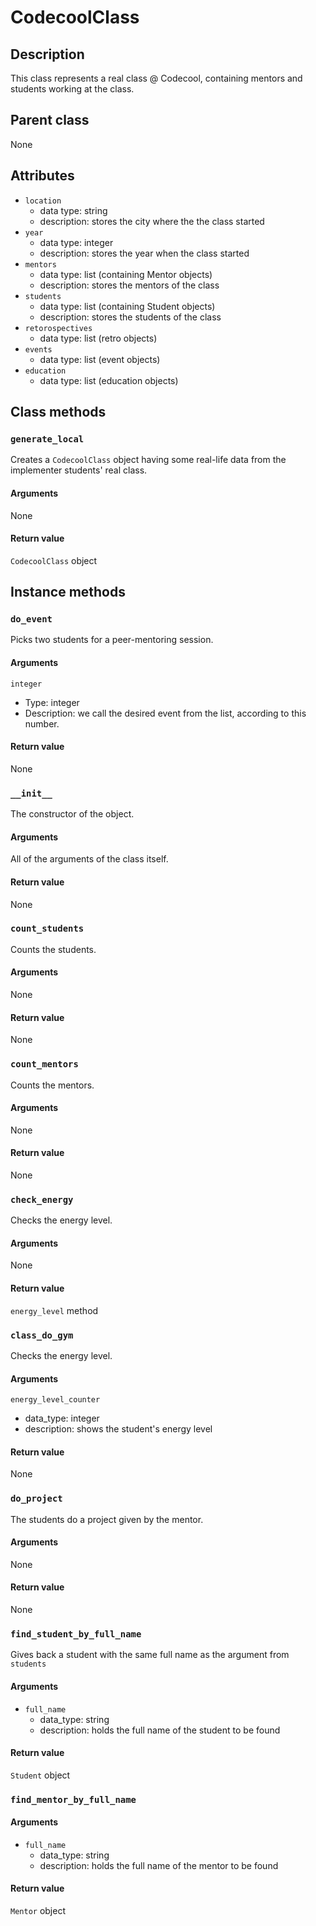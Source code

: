 # CodecoolClass

## Description
This class represents a real class @ Codecool, containing mentors and students working at the class.

## Parent class
None

## Attributes

* ```location```
  * data type: string
  * description: stores the city where the the class started
* ```year```
  * data type: integer
  * description: stores the year when the class started
* ```mentors```
   * data type: list (containing Mentor objects)
   * description: stores the mentors of the class
* ```students```
  * data type: list (containing Student objects)
  * description: stores the students of the class
* ```retorospectives```
  * data type: list (retro objects)
* ```events```
  * data type: list (event objects)
* ```education```
  * data type: list (education objects)
## Class methods

### ```generate_local```

Creates a ```CodecoolClass``` object having some real-life data from the implementer students' real class.

#### Arguments
None

#### Return value

```CodecoolClass``` object

## Instance methods

### ```do_event```
Picks two students for a peer-mentoring session.

#### Arguments
```integer ```
  * Type: integer
  * Description: we call the desired event from the list, according to this number.

#### Return value
None

### ```__init__```
The constructor of the object.

#### Arguments

All of the arguments of the class itself.

#### Return value
None

### ```count_students```
Counts the students.

#### Arguments
None

#### Return value
None
### ```count_mentors```
Counts the mentors.


#### Arguments
None

#### Return value
None


### ```check_energy```
Checks the energy level.

#### Arguments
None

#### Return value
```energy_level``` method



### ```class_do_gym```
Checks the energy level.

#### Arguments
```energy_level_counter ```
  * data_type: integer
  * description: shows the student's energy level


#### Return value
None



### ```do_project```
The students do a project given by the mentor.

#### Arguments
None

#### Return value
None

### ```find_student_by_full_name```

Gives back a student with the same full name as the argument from ```students```
#### Arguments
* ```full_name```
  * data_type: string
  * description: holds the full name of the student to be found

#### Return value
```Student``` object

### ```find_mentor_by_full_name```

#### Arguments
* ```full_name```
  * data_type: string
  * description: holds the full name of the mentor to be found

#### Return value
```Mentor``` object
